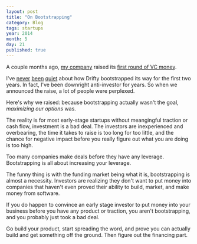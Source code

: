 ```yaml
---
layout: post
title: "On Bootstrapping"
category: Blog
tags: startups
year: 2014
month: 5
day: 21
published: true
---
```


A couple months ago, [my company](http://drifty.com/) raised its [first round of VC money](http://techcrunch.com/2014/03/10/drifty-makers-of-the-ionic-mobile-framework-raise-1-million/).

I've [never](http://blog.drifty.com/2013/09/you-dont-get-our-bootstrapped-company/) [been](http://blog.codiqa.com/2012/03/from-yc-rejection-to-10000-users-in-1-month/) [quiet](http://blog.drifty.com/2013/04/bootstrapping-is-hacking/) about how Drifty bootstrapped its way for the first two years. In fact, I've been downright anti-investor for years. So when we announced the raise, a lot of people were perplexed.

Here's why we raised: because bootstrapping actually wasn't the goal, *maximizing our options* was.

The reality is for most early-stage startups without meangingful traction or cash flow, investment is a bad deal. The investors are inexperienced and overbearing, the time it takes to raise is too long for too little, and the chance for negative impact before you really figure out what you are doing is too high.

Too many companies make deals before they have any leverage. Bootstrapping is all about increasing your leverage.

The funny thing is with the funding market being what it is, bootstrapping is almost a necessity. Investors are realizing they don't want to put money into companies that haven't even proved their ability to build, market, and make money from software.

If you do happen to convince an early stage investor to put money into your business before you have any product or traction, you aren't bootstrapping, and you probably just took a bad deal.

Go build your product, start spreading the word, and prove you can actually build and get something off the ground. Then figure out the financing part.
